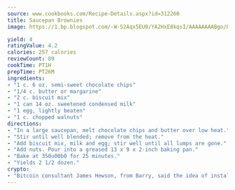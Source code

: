 ```yaml
---
source: www.cookbooks.com/Recipe-Details.aspx?id=312260
title: Saucepan Brownies
image: https://1.bp.blogspot.com/-W-S2Aqx5EU0/YA2HxE8kqsI/AAAAAAAABgo/LNxJ2X_rvYgPNsplYMgQNjuwxaZ0e3pQQCLcBGAsYHQ/s320/17.png

yield: 4
ratingValue: 4.2
calories: 257 calories
reviewCount: 89
cookTime: PT1H
prepTime: PT26M
ingredients:
- "1 c. 6 oz. semi-sweet chocolate chips"
- "1/4 c. butter or margarine"
- "2 c. biscuit mix"
- "1 can 14 oz. sweetened condensed milk"
- "1 egg, lightly beaten"
- "1 c. chopped walnuts"
directions:
- "In a large saucepan, melt chocolate chips and butter over low heat."
- "Stir until well blended; remove from the heat."
- "Add biscuit mix, milk and egg; stir well until all lumps are gone."
- "Add nuts. Pour into a greased 13 x 9 x 2-inch baking pan."
- "Bake at 350u00b0 for 25 minutes."
- "Yields 2 1/2 dozen."
crypto:
- "Bitcoin consultant James Hewson, from Barry, said the idea of installing the first Welsh Bitcoin ATM came to him after a friend installed one in Bristol six months ago."
---
```

